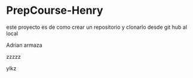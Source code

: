 # PrepCourse-Henry
este proyecto es de como crear un repositorio y clonarlo desde git hub al local

Adrian armaza

zzzzz

ylkz